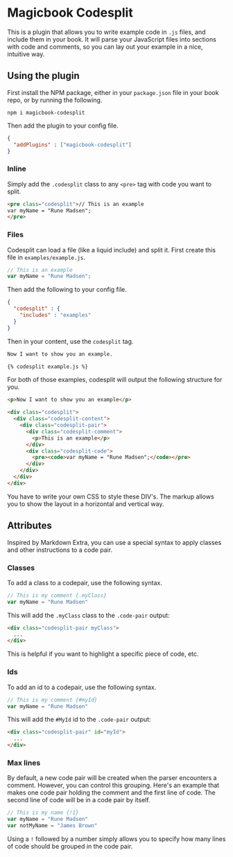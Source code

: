 # Magicbook Codesplit

This is a plugin that allows you to write example code in `.js` files, and include them in your book. It will parse your JavaScript files into sections with code and comments, so you can lay out your example in a nice, intuitive way.

## Using the plugin

First install the NPM package, either in your `package.json` file in your book repo, or by running the following.

```
npm i magicbook-codesplit
```

Then add the plugin to your config file.

```json
{
  "addPlugins" : ["magicbook-codesplit"]
}
```

### Inline

Simply add the `.codesplit` class to any `<pre>` tag with code you want to split.

```html
<pre class="codesplit">// This is an example
var myName = "Rune Madsen";
</pre>
```

### Files

Codesplit can load a file (like a liquid include) and split it. First create this file in `examples/example.js`.

```js
// This is an example
var myName = "Rune Madsen";
```

Then add the following to your config file.

```json
{
  "codesplit" : {
    "includes" : "examples"
  }
}
```

Then in your content, use the `codesplit` tag.

```md
Now I want to show you an example.

{% codesplit example.js %}
```

For both of those examples, codesplit will output the following structure for you.

```html
<p>Now I want to show you an example</p>

<div class="codesplit">
  <div class="codesplit-content">
    <div class="codesplit-pair">
      <div class="codesplit-comment">
        <p>This is an example</p>
      </div>
      <div class="codesplit-code">
        <pre><code>var myName = "Rune Madsen";</code></pre>
      </div>
    </div>
  </div>
</div>
```

You have to write your own CSS to style these DIV's. The markup allows you to show the layout in a horizontal and vertical way.

## Attributes

Inspired by Markdown Extra, you can use a special syntax to apply classes and other instructions to a code pair.

### Classes

To add a class to a codepair, use the following syntax.

```js
// This is my comment {.myClass}
var myName = "Rune Madsen"
```

This will add the `.myClass` class to the `.code-pair` output:

```html
<div class="codesplit-pair myClass">
  ...
</div>
```

This is helpful if you want to highlight a specific piece of code, etc.

### Ids

To add an id to a codepair, use the following syntax.

```js
// This is my comment {#myId}
var myName = "Rune Madsen"
```

This will add the `#MyId` id to the `.code-pair` output:

```html
<div class="codesplit-pair" id="myId">
  ...
</div>
```

### Max lines

By default, a new code pair will be created when the parser encounters a comment. However, you can control this grouping. Here's an example that makes one code pair holding the comment and the first line of code. The second line of code will be in a code pair by itself.

```js
// This is my name {!1}
var myName = "Rune Madsen"
var notMyName = "James Brown"
```

Using a `!` followed by a number simply allows you to specify how many lines of code should be grouped in the code pair.
